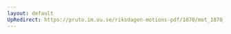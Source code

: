 ```yaml
---
layout: default
UpRedirect: https://pruto.im.uu.se/riksdagen-motions-pdf/1870/mot_1870__ak__2.pdf
---
```

